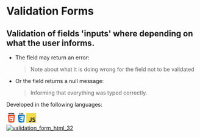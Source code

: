 # Validation Forms

<h2>Validation of fields 'inputs' where depending on what the user informs.</h2>

- The field may return an error:

  > Note about what it is doing wrong for the field not to be validated

- Or the field returns a null message:
  > Informing that everything was typed correctly.

<p>Developed in the following languages:<p>
<img align="left" alt="HTML5" width="26px" src="https://raw.githubusercontent.com/github/explore/80688e429a7d4ef2fca1e82350fe8e3517d3494d/topics/html/html.png" />
<img align="left" alt="CSS3" width="26px" src="https://raw.githubusercontent.com/github/explore/80688e429a7d4ef2fca1e82350fe8e3517d3494d/topics/css/css.png" />
<img align="left" alt="JavaScript" width="26px" src="https://raw.githubusercontent.com/github/explore/80688e429a7d4ef2fca1e82350fe8e3517d3494d/topics/javascript/javascript.png" />
<br/>

<a data-flickr-embed="true" href="https://www.flickr.com/photos/190690980@N06/50618554422/in/dateposted-public/" title="validation_form_html_32"><img src="https://live.staticflickr.com/65535/50618554422_240003c70f_b.jpg" width="1024" height="497" alt="validation_form_html_32"></a>
